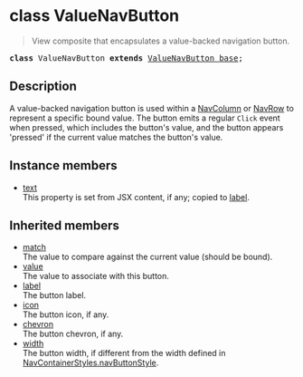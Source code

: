 # class ValueNavButton

> View composite that encapsulates a value-backed navigation button.

<pre class="docgen_signature"><b>class</b> ValueNavButton <b>extends</b> <a href="ValueNavButton_base.md">ValueNavButton_base</a>;</pre>

## Description

A value-backed navigation button is used within a [NavColumn](NavColumn.md) or [NavRow](NavRow.md) to represent a specific bound value. The button emits a regular `Click` event when pressed, which includes the button's value, and the button appears 'pressed' if the current value matches the button's value.

## Instance members

- [<!--{ref:property}-->text](ValueNavButton_text.md) <!--{refchip:protected}-->\
    This property is set from JSX content, if any; copied to [label](ValueNavButton_base_label.md).

## Inherited members

- [<!--{ref:property}-->match](ValueNavButton_base_match.md) \
    The value to compare against the current value (should be bound).
- [<!--{ref:property}-->value](ValueNavButton_base_value.md) \
    The value to associate with this button.
- [<!--{ref:property}-->label](ValueNavButton_base_label.md) \
    The button label.
- [<!--{ref:property}-->icon](ValueNavButton_base_icon.md) \
    The button icon, if any.
- [<!--{ref:property}-->chevron](ValueNavButton_base_chevron.md) \
    The button chevron, if any.
- [<!--{ref:property}-->width](ValueNavButton_base_width.md) \
    The button width, if different from the width defined in [NavContainerStyles.navButtonStyle](NavContainerStyles_navButtonStyle.md).